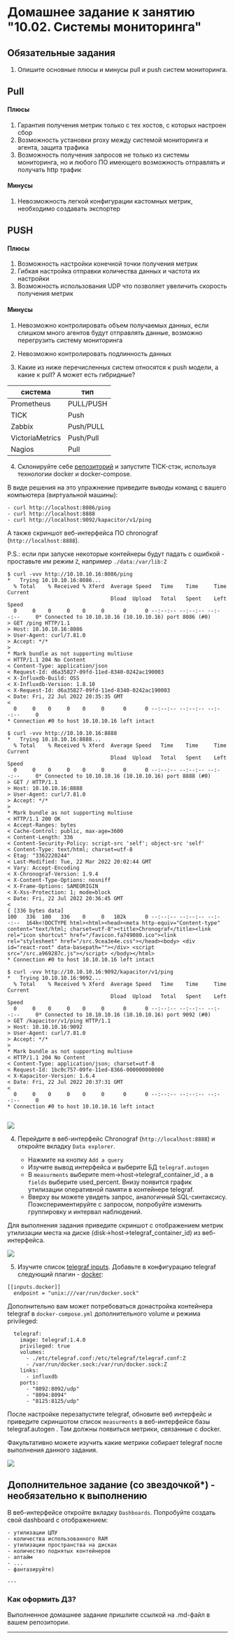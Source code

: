 # Домашнее задание к занятию "10.02. Системы мониторинга"

## Обязательные задания

1. Опишите основные плюсы и минусы pull и push систем мониторинга.  

## Pull
#### Плюсы
1. Гарантия получения метрик только с тех хостов, с которых настроен сбор  
2. Возможность установки proxy между системой мониторинга и агента, защита трафика
3. Возможность получения запросов не только из системы мониторинга, но и любого ПО имеющего возможность отправлять и получать http трафик

#### Минусы
1. Невозможность легкой конфигурации кастомных метрик, необходимо создавать экспортер


## PUSH
#### Плюсы
1. Возможность настройки конечной точки получения метрик
2. Гибкая настройка отправки количества данных и частота их настройки
3. Возможность использования UDP что позволяет увеличить скорость получения метрик


#### Минусы  
1. Невозможно контролировать объем получаемых данных, если слишком много агентов будут отправлять данные, возможно перегрузить систему мониторинга
2. Невозможно контролировать подлинность данных




3. Какие из ниже перечисленных систем относятся к push модели, а какие к pull? А может есть гибридные?


| система         | тип          |
|-----------------|--------------|
| Prometheus      | PULL/PUSH    |
| TICK            | Push         |
| Zabbix          | Push/PULL    |
| VictoriaMetrics | Push/Pull |
| Nagios          | Pull|



4. Склонируйте себе [репозиторий](https://github.com/influxdata/sandbox/tree/master) и запустите TICK-стэк, 
используя технологии docker и docker-compose.

В виде решения на это упражнение приведите выводы команд с вашего компьютера (виртуальной машины):

    - curl http://localhost:8086/ping
    - curl http://localhost:8888
    - curl http://localhost:9092/kapacitor/v1/ping



А также скриншот веб-интерфейса ПО chronograf (`http://localhost:8888`). 

P.S.: если при запуске некоторые контейнеры будут падать с ошибкой - проставьте им режим `Z`, например
`./data:/var/lib:Z`
  
```shell
$ curl -vvv http://10.10.10.16:8086/ping
*   Trying 10.10.10.16:8086...
  % Total    % Received % Xferd  Average Speed   Time    Time     Time  Current
                                 Dload  Upload   Total   Spent    Left  Speed
  0     0    0     0    0     0      0      0 --:--:-- --:--:-- --:--:--     0* Connected to 10.10.10.16 (10.10.10.16) port 8086 (#0)
> GET /ping HTTP/1.1
> Host: 10.10.10.16:8086
> User-Agent: curl/7.81.0
> Accept: */*
>
* Mark bundle as not supporting multiuse
< HTTP/1.1 204 No Content
< Content-Type: application/json
< Request-Id: d6a35827-09fd-11ed-8340-0242ac190003
< X-Influxdb-Build: OSS
< X-Influxdb-Version: 1.8.10
< X-Request-Id: d6a35827-09fd-11ed-8340-0242ac190003
< Date: Fri, 22 Jul 2022 20:35:35 GMT
<
  0     0    0     0    0     0      0      0 --:--:-- --:--:-- --:--:--     0
* Connection #0 to host 10.10.10.16 left intact
````  

```shell
$ curl -vvv http://10.10.10.16:8888
*   Trying 10.10.10.16:8888...
  % Total    % Received % Xferd  Average Speed   Time    Time     Time  Current
                                 Dload  Upload   Total   Spent    Left  Speed
  0     0    0     0    0     0      0      0 --:--:-- --:--:-- --:--:--     0* Connected to 10.10.10.16 (10.10.10.16) port 8888 (#0)
> GET / HTTP/1.1
> Host: 10.10.10.16:8888
> User-Agent: curl/7.81.0
> Accept: */*
>
* Mark bundle as not supporting multiuse
< HTTP/1.1 200 OK
< Accept-Ranges: bytes
< Cache-Control: public, max-age=3600
< Content-Length: 336
< Content-Security-Policy: script-src 'self'; object-src 'self'
< Content-Type: text/html; charset=utf-8
< Etag: "3362220244"
< Last-Modified: Tue, 22 Mar 2022 20:02:44 GMT
< Vary: Accept-Encoding
< X-Chronograf-Version: 1.9.4
< X-Content-Type-Options: nosniff
< X-Frame-Options: SAMEORIGIN
< X-Xss-Protection: 1; mode=block
< Date: Fri, 22 Jul 2022 20:36:45 GMT
<
{ [336 bytes data]
100   336  100   336    0     0   102k      0 --:--:-- --:--:-- --:--:--  164k<!DOCTYPE html><html><head><meta http-equiv="Content-type" content="text/html; charset=utf-8"><title>Chronograf</title><link rel="icon shortcut" href="/favicon.fa749080.ico"><link rel="stylesheet" href="/src.9cea3e4e.css"></head><body> <div id="react-root" data-basepath=""></div> <script src="/src.a969287c.js"></script> </body></html>
* Connection #0 to host 10.10.10.16 left intact

````  
````shell
$ curl -vvv http://10.10.10.16:9092/kapacitor/v1/ping
*   Trying 10.10.10.16:9092...
  % Total    % Received % Xferd  Average Speed   Time    Time     Time  Current
                                 Dload  Upload   Total   Spent    Left  Speed
  0     0    0     0    0     0      0      0 --:--:-- --:--:-- --:--:--     0* Connected to 10.10.10.16 (10.10.10.16) port 9092 (#0)
> GET /kapacitor/v1/ping HTTP/1.1
> Host: 10.10.10.16:9092
> User-Agent: curl/7.81.0
> Accept: */*
>
* Mark bundle as not supporting multiuse
< HTTP/1.1 204 No Content
< Content-Type: application/json; charset=utf-8
< Request-Id: 1bc0c757-09fe-11ed-8366-000000000000
< X-Kapacitor-Version: 1.6.4
< Date: Fri, 22 Jul 2022 20:37:31 GMT
<
  0     0    0     0    0     0      0      0 --:--:-- --:--:-- --:--:--     0
* Connection #0 to host 10.10.10.16 left intact


````
 ![](images/4.JPG)

4. Перейдите в веб-интерфейс Chronograf (`http://localhost:8888`) и откройте вкладку `Data explorer`.

    - Нажмите на кнопку `Add a query`
    - Изучите вывод интерфейса и выберите БД `telegraf.autogen`
    - В `measurments` выберите mem->host->telegraf_container_id , а в `fields` выберите used_percent. 
    Внизу появится график утилизации оперативной памяти в контейнере telegraf.
    - Вверху вы можете увидеть запрос, аналогичный SQL-синтаксису. 
    Поэкспериментируйте с запросом, попробуйте изменить группировку и интервал наблюдений.

Для выполнения задания приведите скриншот с отображением метрик утилизации места на диске 
(disk->host->telegraf_container_id) из веб-интерфейса.  


 ![](images/5.JPG)

5. Изучите список [telegraf inputs](https://github.com/influxdata/telegraf/tree/master/plugins/inputs). 
Добавьте в конфигурацию telegraf следующий плагин - [docker](https://github.com/influxdata/telegraf/tree/master/plugins/inputs/docker):
```
[[inputs.docker]]
  endpoint = "unix:///var/run/docker.sock"
```

Дополнительно вам может потребоваться донастройка контейнера telegraf в `docker-compose.yml` дополнительного volume и 
режима privileged:
```
  telegraf:
    image: telegraf:1.4.0
    privileged: true
    volumes:
      - ./etc/telegraf.conf:/etc/telegraf/telegraf.conf:Z
      - /var/run/docker.sock:/var/run/docker.sock:Z
    links:
      - influxdb
    ports:
      - "8092:8092/udp"
      - "8094:8094"
      - "8125:8125/udp"
```

После настройке перезапустите telegraf, обновите веб интерфейс и приведите скриншотом список `measurments` в 
веб-интерфейсе базы telegraf.autogen . Там должны появиться метрики, связанные с docker.

Факультативно можете изучить какие метрики собирает telegraf после выполнения данного задания.  


 ![](images/6.JPG)

## Дополнительное задание (со звездочкой*) - необязательно к выполнению

В веб-интерфейсе откройте вкладку `Dashboards`. Попробуйте создать свой dashboard с отображением:

    - утилизации ЦПУ
    - количества использованного RAM
    - утилизации пространства на дисках
    - количество поднятых контейнеров
    - аптайм
    - ...
    - фантазируйте)
    
    ---

### Как оформить ДЗ?

Выполненное домашнее задание пришлите ссылкой на .md-файл в вашем репозитории.

---
